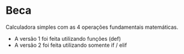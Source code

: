 # Beca
Calculadora simples com as 4 operações fundamentais matemáticas.
  - A versão 1 foi feita utilizando funções (def)
  - A versão 2 foi feita utilizando somente if / elif 
